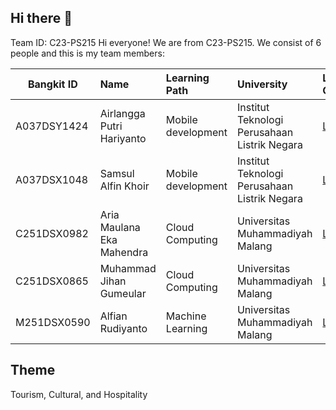 ## Hi there 👋
Team ID: C23-PS215
Hi everyone! We are from C23-PS215. We consist of 6 people and this is my team members: 

| Bangkit ID  | Name                      | Learning Path       |                University                    | Let's Connect |
| ----------- |:------------------------- |:------------------- |:-------------------------------------------- |:--------- |
| A037DSY1424 | Airlangga Putri Hariyanto | Mobile development  | Institut Teknologi Perusahaan Listrik Negara | <a href="https://www.linkedin.com/in/airlangga-putrii-91a4b0264/">Linkedin</a> |
| A037DSX1048 | Samsul Alfin Khoir        | Mobile development  | Institut Teknologi Perusahaan Listrik Negara | <a href="https://www.linkedin.com/in/samsulalfinkhoir/">Linkedin</a> |
| C251DSX0982 | Aria Maulana Eka Mahendra | Cloud Computing     | Universitas Muhammadiyah Malang              | <a href="https://www.linkedin.com/in/ariamaulana/">Linkedin</a> |
| C251DSX0865 | Muhammad Jihan Gumeular   | Cloud Computing     | Universitas Muhammadiyah Malang              | <a href="https://www.linkedin.com/in/muhammad-jihan-gumeular/">Linkedin</a> |
| M251DSX0590 | Alfian Rudiyanto          | Machine Learning    | Universitas Muhammadiyah Malang              | <a href="https://www.linkedin.com/in/alfian-rudiyanto-739476268/">Linkedin</a> |

## Theme
Tourism, Cultural, and Hospitality

<!--

**Here are some ideas to get you started:**

🙋‍♀️ A short introduction - what is your organization all about?
🌈 Contribution guidelines - how can the community get involved?
👩‍💻 Useful resources - where can the community find your docs? Is there anything else the community should know?
🍿 Fun facts - what does your team eat for breakfast?
🧙 Remember, you can do mighty things with the power of [Markdown](https://docs.github.com/github/writing-on-github/getting-started-with-writing-and-formatting-on-github/basic-writing-and-formatting-syntax)
-->
